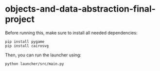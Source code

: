 # objects-and-data-abstraction-final-project

Before running this, make sure to install all needed dependencies:

```
pip install pygame
pip install cairosvg
```

Then, you can run the launcher using:

`python launcher/src/main.py`
